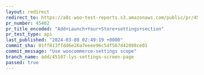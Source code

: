 ```yaml
---
layout: redirect
redirect_to: https://a8c-woo-test-reports.s3.amazonaws.com/public/pr/45402/api/index.html
pr_number: 45402
pr_title_encoded: "Add+Launch+Your+Store+settings+section"
pr_test_type: api
last_published: "2024-03-08 02:49:19 +0000"
commit_sha: 01ff813ffdd6e26a7eeee96c5df567d42098ce01
commit_message: "Use woocommerce-settings scope"
branch_name: add/45107-lys-settings-screen-page
passed: true
---
```

